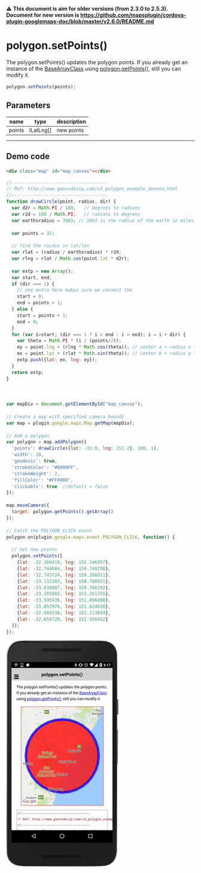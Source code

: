 :warning: **This document is aim for older versions (from 2.3.0 to 2.5.3).
Document for new version is https://github.com/mapsplugin/cordova-plugin-googlemaps-doc/blob/master/v2.6.0/README.md**

# polygon.setPoints()

The polygon.setPoints() updates the polygon points.
If you already get an instance of the [BaseArrayClass](../../BaseArrayClass/README.md) using [polygon.getPoints()](../getPoints/README.md), still you can modify it.

```js
polygon.setPoints(points);
```

## Parameters

name           | type          | description
---------------|---------------|---------------------------------------
points         | ILatLng[]     | new points
-----------------------------------------------------------------------

## Demo code

```html
<div class="map" id="map_canvas"></div>
```

```js
//------------------------------------
// Ref: http://www.geocodezip.com/v3_polygon_example_donuta.html
//------------------------------------
function drawCircle(point, radius, dir) {
  var d2r = Math.PI / 180;   // degrees to radians
  var r2d = 180 / Math.PI;   // radians to degrees
  var earthsradius = 3963; // 3963 is the radius of the earth in miles

  var points = 32;

  // find the raidus in lat/lon
  var rlat = (radius / earthsradius) * r2d;
  var rlng = rlat / Math.cos(point.lat * d2r);

  var extp = new Array();
  var start, end;
  if (dir === 1) {
    // one extra here makes sure we connect the
    start = 0;
    end = points + 1;
  } else {
    start = points + 1;
    end = 0;
  }
  for (var i=start; (dir === 1 ? i < end : i > end); i = i + dir) {
    var theta = Math.PI * (i / (points/2));
    ey = point.lng + (rlng * Math.cos(theta)); // center a + radius x * cos(theta)
    ex = point.lat + (rlat * Math.sin(theta)); // center b + radius y * sin(theta)
    extp.push({lat: ex, lng: ey});
  }
  return extp;
}



var mapDiv = document.getElementById("map_canvas");

// Create a map with specified camera bounds
var map = plugin.google.maps.Map.getMap(mapDiv);

// Add a polygon
var polygon = map.addPolygon({
  'points': drawCircle({lat: -33.0, lng: 151.2}, 100, 1),
  'width': 10,
  'geodesic': true,
  'strokeColor': "#0000FF",
  'strokeWeight': 2,
  'fillColor': "#FF0000",
  'clickable': true  //default = false
});

map.moveCamera({
  target: polygon.getPoints().getArray()
});

// Catch the POLYGON_CLICK event
polygon.on(plugin.google.maps.event.POLYGON_CLICK, function() {

  // Set new points
  polygon.setPoints([
    {lat: -32.366418, lng: 151.146957},
    {lat: -32.744884, lng: 150.740298},
    {lat: -32.743724, lng: 150.208911},
    {lat: -33.112183, lng: 150.788921},
    {lat: -33.639087, lng: 150.766192},
    {lat: -33.285082, lng: 151.261255},
    {lat: -33.595936, lng: 151.896088},
    {lat: -33.052976, lng: 151.624838},
    {lat: -32.669338, lng: 152.213894},
    {lat: -32.650729, lng: 151.508452}
  ]);
});

```

![](image.gif)
